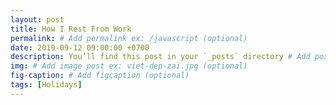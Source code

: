 ```yaml
---
layout: post
title: How I Rest From Work
permalink: # Add permalink ex: /javascript (optional)
date: 2019-09-12 09:00:00 +0700
description: You’ll find this post in your `_posts` directory # Add post description (optional)
img: # Add image post ex: viet-dep-zai.jpg (optional)
fig-caption: # Add figcaption (optional)
tags: [Holidays]
---
```

